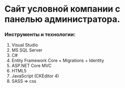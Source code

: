 # Сайт условной компании с панелью администратора.
### Инструменты и технологии:
1. Visual Studio
2. MS SQL Server
3. C#
4. Entity Framework Core + Migrations + Identity
5. ASP.NET Сore MVC
6. HTML5
7. JavaScript (CKEditor 4)
8. SASS => css
